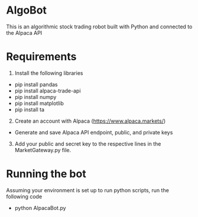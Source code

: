 # AlgoBot
This is an algorithmic stock trading robot built with Python and connected to the Alpaca API

# Requirements
1) Install the following libraries
  - pip install pandas
  - pip install alpaca-trade-api
  - pip install numpy
  - pip install matplotlib
  - pip install ta
  
2) Create an account with Alpaca (https://www.alpaca.markets/)
  - Generate and save Alpaca API endpoint, public, and private keys
  
3) Add your public and secret key to the respective lines in the MarketGateway.py file.

# Running the bot
Assuming your environment is set up to run python scripts, run the following code
  - python AlpacaBot.py
